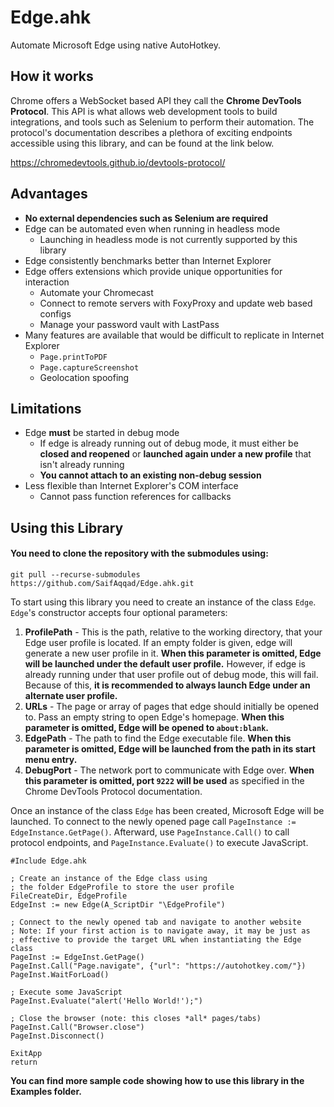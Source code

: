 # Edge.ahk

Automate Microsoft Edge using native AutoHotkey.


## How it works

Chrome offers a WebSocket based API they call the **Chrome DevTools Protocol**. This API is what allows web development tools to build integrations, and tools such as Selenium to perform their automation. The protocol's documentation describes a plethora of exciting endpoints accessible using this library, and can be found at the link below.

https://chromedevtools.github.io/devtools-protocol/


## Advantages

* **No external dependencies such as Selenium are required**
* Edge can be automated even when running in headless mode
	* Launching in headless mode is not currently supported by this library
* Edge consistently benchmarks better than Internet Explorer
* Edge offers extensions which provide unique opportunities for interaction
	* Automate your Chromecast
	* Connect to remote servers with FoxyProxy and update web based configs
	* Manage your password vault with LastPass
* Many features are available that would be difficult to replicate in Internet Explorer
	* `Page.printToPDF`
	* `Page.captureScreenshot`
	* Geolocation spoofing


## Limitations

* Edge **must** be started in debug mode
	* If edge is already running out of debug mode, it must either be **closed and reopened** or **launched again under a new profile** that isn't already running
	* **You cannot attach to an existing non-debug session**
* Less flexible than Internet Explorer's COM interface
	* Cannot pass function references for callbacks


## Using this Library

#### You need to clone the repository with the submodules using: 
```
git pull --recurse-submodules https://github.com/SaifAqqad/Edge.ahk.git
```

To start using this library you need to create an instance of the class `Edge`. `Edge`'s constructor accepts four optional parameters:

1. **ProfilePath** - This is the path, relative to the working directory, that your Edge user profile is located. If an empty folder is given, edge will generate a new user profile in it. **When this parameter is omitted, Edge will be launched under the default user profile.** However, if edge is already running under that user profile out of debug mode, this will fail. Because of this, **it is recommended to always launch Edge under an alternate user profile.**
2. **URLs** - The page or array of pages that edge should initially be opened to. Pass an empty string to open Edge's homepage. **When this parameter is omitted, Edge will be opened to `about:blank`.**
3. **EdgePath** - The path to find the Edge executable file. **When this parameter is omitted, Edge will be launched from the path in its start menu entry.**
4. **DebugPort** - The network port to communicate with Edge over. **When this parameter is omitted, port `9222` will be used** as specified in the Chrome DevTools Protocol documentation.

Once an instance of the class `Edge` has been created, Microsoft Edge will be launched. To connect to the newly opened page call `PageInstance := EdgeInstance.GetPage()`. Afterward, use `PageInstance.Call()` to call protocol endpoints, and `PageInstance.Evaluate()` to execute JavaScript.

```AutoHotkey
#Include Edge.ahk

; Create an instance of the Edge class using
; the folder EdgeProfile to store the user profile
FileCreateDir, EdgeProfile
EdgeInst := new Edge(A_ScriptDir "\EdgeProfile")

; Connect to the newly opened tab and navigate to another website
; Note: If your first action is to navigate away, it may be just as
; effective to provide the target URL when instantiating the Edge class
PageInst := EdgeInst.GetPage()
PageInst.Call("Page.navigate", {"url": "https://autohotkey.com/"})
PageInst.WaitForLoad()

; Execute some JavaScript
PageInst.Evaluate("alert('Hello World!');")

; Close the browser (note: this closes *all* pages/tabs)
PageInst.Call("Browser.close")
PageInst.Disconnect()

ExitApp
return
```

**You can find more sample code showing how to use this library in the Examples folder.**